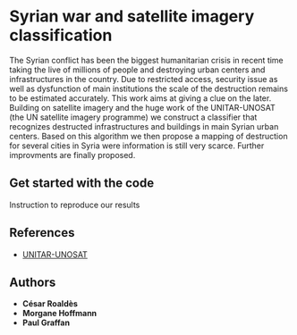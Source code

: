 # Syrian war and satellite imagery classification

The Syrian conflict has been the biggest humanitarian crisis in recent time taking the live of millions of people and destroying urban centers and infrastructures in the country. Due to restricted access, security issue as well as dysfunction of main institutions the scale of the destruction remains to be estimated accurately. This work aims at giving a clue on the later. Building on satellite imagery and the huge work of the UNITAR-UNOSAT (the UN satellite imagery programme) we construct a classifier that recognizes destructed infrastructures and buildings in main Syrian urban centers. Based on this algorithm we then propose a mapping of destruction for several cities in Syria were information is still very scarce. Further improvments are finally proposed.

## Get started with the code

Instruction to reproduce our results 

## References

* [UNITAR-UNOSAT](https://unitar.org/sustainable-development-goals/satellite-analysis-and-applied-research) 

## Authors

* **César Roaldès** 
* **Morgane Hoffmann**
* **Paul Graffan**





